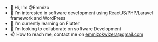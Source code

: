 - 👋 Hi, I’m @Emmizo
- 👀 I’m interested in software development using ReactJS/PHP/Laravel framework and WordPress
- 🌱 I’m currently learning on Flutter
- 💞️ I’m looking to collaborate on software Development
- 📫 How to reach me,  contact me on emmizokwizera@gmail.com

<!---
Emmizo/Emmizo is a ✨ special ✨ repository because its `README.md` (this file) appears on your GitHub profile.
You can click the Preview link to take a look at your changes.
--->
